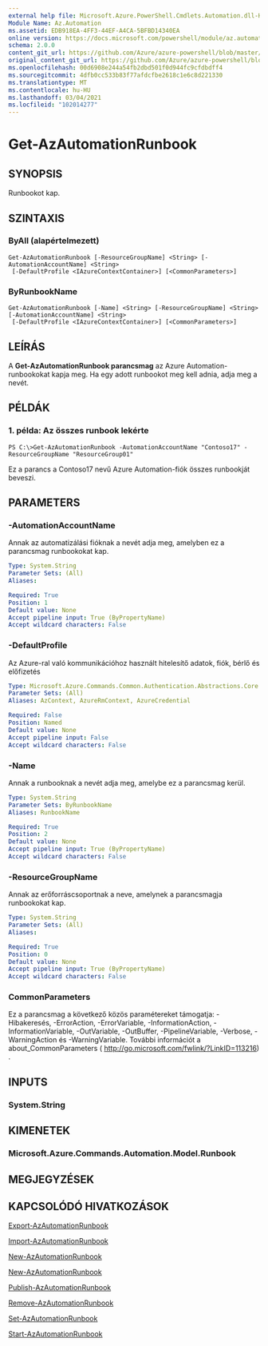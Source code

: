 ```yaml
---
external help file: Microsoft.Azure.PowerShell.Cmdlets.Automation.dll-Help.xml
Module Name: Az.Automation
ms.assetid: EDB918EA-4FF3-44EF-A4CA-5BFBD14340EA
online version: https://docs.microsoft.com/powershell/module/az.automation/get-azautomationrunbook
schema: 2.0.0
content_git_url: https://github.com/Azure/azure-powershell/blob/master/src/Automation/Automation/help/Get-AzAutomationRunbook.md
original_content_git_url: https://github.com/Azure/azure-powershell/blob/master/src/Automation/Automation/help/Get-AzAutomationRunbook.md
ms.openlocfilehash: 00d6908e244a54fb2dbd501f0d944fc9cfdbdff4
ms.sourcegitcommit: 4dfb0cc533b83f77afdcfbe2618c1e6c8d221330
ms.translationtype: MT
ms.contentlocale: hu-HU
ms.lasthandoff: 03/04/2021
ms.locfileid: "102014277"
---
```

# Get-AzAutomationRunbook

## SYNOPSIS
Runbookot kap.

## SZINTAXIS

### ByAll (alapértelmezett)
```
Get-AzAutomationRunbook [-ResourceGroupName] <String> [-AutomationAccountName] <String>
 [-DefaultProfile <IAzureContextContainer>] [<CommonParameters>]
```

### ByRunbookName
```
Get-AzAutomationRunbook [-Name] <String> [-ResourceGroupName] <String> [-AutomationAccountName] <String>
 [-DefaultProfile <IAzureContextContainer>] [<CommonParameters>]
```

## LEÍRÁS
A **Get-AzAutomationRunbook parancsmag** az Azure Automation-runbookokat kapja meg.
Ha egy adott runbookot meg kell adnia, adja meg a nevét.

## PÉLDÁK

### 1. példa: Az összes runbook lekérte
```
PS C:\>Get-AzAutomationRunbook -AutomationAccountName "Contoso17" -ResourceGroupName "ResourceGroup01"
```

Ez a parancs a Contoso17 nevű Azure Automation-fiók összes runbookját beveszi.

## PARAMETERS

### -AutomationAccountName
Annak az automatizálási fióknak a nevét adja meg, amelyben ez a parancsmag runbookokat kap.

```yaml
Type: System.String
Parameter Sets: (All)
Aliases:

Required: True
Position: 1
Default value: None
Accept pipeline input: True (ByPropertyName)
Accept wildcard characters: False
```

### -DefaultProfile
Az Azure-ral való kommunikációhoz használt hitelesítő adatok, fiók, bérlő és előfizetés

```yaml
Type: Microsoft.Azure.Commands.Common.Authentication.Abstractions.Core.IAzureContextContainer
Parameter Sets: (All)
Aliases: AzContext, AzureRmContext, AzureCredential

Required: False
Position: Named
Default value: None
Accept pipeline input: False
Accept wildcard characters: False
```

### -Name
Annak a runbooknak a nevét adja meg, amelybe ez a parancsmag kerül.

```yaml
Type: System.String
Parameter Sets: ByRunbookName
Aliases: RunbookName

Required: True
Position: 2
Default value: None
Accept pipeline input: True (ByPropertyName)
Accept wildcard characters: False
```

### -ResourceGroupName
Annak az erőforráscsoportnak a neve, amelynek a parancsmagja runbookokat kap.

```yaml
Type: System.String
Parameter Sets: (All)
Aliases:

Required: True
Position: 0
Default value: None
Accept pipeline input: True (ByPropertyName)
Accept wildcard characters: False
```

### CommonParameters
Ez a parancsmag a következő közös paramétereket támogatja: -Hibakeresés, -ErrorAction, -ErrorVariable, -InformationAction, -InformationVariable, -OutVariable, -OutBuffer, -PipelineVariable, -Verbose, -WarningAction és -WarningVariable. További információt a about_CommonParameters ( http://go.microsoft.com/fwlink/?LinkID=113216) .

## INPUTS

### System.String

## KIMENETEK

### Microsoft.Azure.Commands.Automation.Model.Runbook

## MEGJEGYZÉSEK

## KAPCSOLÓDÓ HIVATKOZÁSOK

[Export-AzAutomationRunbook](./Export-AzAutomationRunbook.md)

[Import-AzAutomationRunbook](./Import-AzAutomationRunbook.md)

[New-AzAutomationRunbook](./New-AzAutomationRunbook.md)

[New-AzAutomationRunbook](./New-AzAutomationRunbook.md)

[Publish-AzAutomationRunbook](./Publish-AzAutomationRunbook.md)

[Remove-AzAutomationRunbook](./Remove-AzAutomationRunbook.md)

[Set-AzAutomationRunbook](./Set-AzAutomationRunbook.md)

[Start-AzAutomationRunbook](./Start-AzAutomationRunbook.md)


